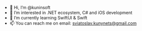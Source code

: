 - 👋 Hi, I’m @kuninsoft
- 👀 I’m interested in .NET ecosystem, C# and iOS development
- 🌱 I’m currently learning SwiftUI & Swift
- 📫 You can reach me on email: sviatoslav.kunynets@gmail.com

<!---
kuninsoft/kuninsoft is a ✨ special ✨ repository because its `README.md` (this file) appears on your GitHub profile.
You can click the Preview link to take a look at your changes.
--->
